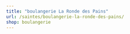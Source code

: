 ```yaml
---
title: "boulangerie La Ronde des Pains"
url: /saintes/boulangerie-la-ronde-des-pains/
shop: boulangerie
---
```

